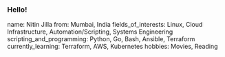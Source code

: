 ### Hello!

name: Nitin Jilla
from: Mumbai, India
fields_of_interests: Linux, Cloud Infrastructure, Automation/Scripting, Systems Engineering
scripting_and_programming: Python, Go, Bash, Ansible, Terraform
currently_learning: Terraform, AWS, Kubernetes
hobbies: Movies, Reading


<!--
**nitinjilla/nitinjilla** is a ✨ _special_ ✨ repository because its `README.md` (this file) appears on your GitHub profile.

Here are some ideas to get you started:

-->
